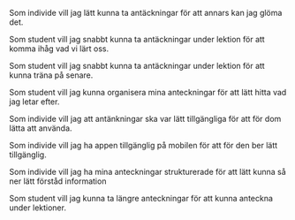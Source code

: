 Som individe 
vill jag lätt kunna ta antäckningar
för att annars kan jag glöma det.

Som student
vill jag snabbt kunna ta antäckningar under lektion
för att komma ihåg vad vi lärt oss.

Som student
vill jag snabbt kunna ta antäckningar under lektion
för att kunna träna på senare.

Som student
vill jag kunna organisera mina anteckningar
för att lätt hitta vad jag letar efter.

Som individe
vill jag att antänkningar ska var lätt tillgängliga
för att för dom lätta att använda.

Som individe
vill jag ha appen tillgänglig på mobilen
för att för den ber lätt tillgänglig.

Som individe
vill jag ha mina anteckningar strukturerade 
för att lätt kunna så ner lätt förståd information

Som student
vill jag kunna ta längre anteckningar
för att kunna anteckna under lektioner.
